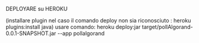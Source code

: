 DEPLOYARE su HEROKU

(installare plugin nel caso il comando deploy non sia riconosciuto : heroku plugins:install java)
usare comando: heroku deploy:jar target/pollAlgorand-0.0.1-SNAPSHOT.jar --app pollalgorand